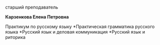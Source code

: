 старший преподаватель



**Карзенкова Елена Петровна**

Практикум по русскому языку
	*Практическая грамматика русского языка
	*Русский язык и деловая коммуникация
	*Русский язык и риторика